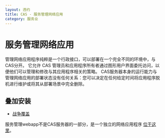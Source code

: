 ```yaml
---
layout: 违约
title: CAS - 服务管理网络应用
category: 服务业
---
```


# 服务管理网络应用

管理网络应用程序纯粹是一个行政接口，可以部署在一个完全不同的环境中，与CAS分开。 它允许 CAS 管理员和应用程序所有者通过图形用户界面委托访问，以便他们可以管理和修改与其应用程序相关的策略。 CAS服务器本身的运行能力与管理网络应用的部署状态没有任何关系：您可以决定在任何给定时间将应用程序脱机进行维护或将其从部署场景中完全删除。

## 叠加安装

- [战争覆盖](https://github.com/apereo/cas-management-overlay)

服务管理webapp不是CAS服务器的一部分，是一个独立的网络应用程序 [位于这里](https://github.com/apereo/cas-management)。
